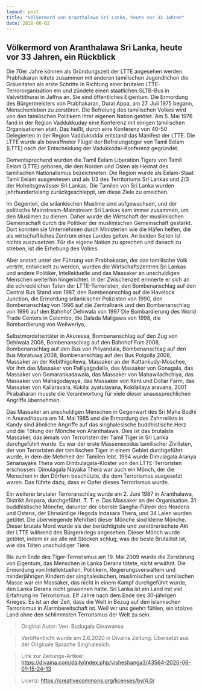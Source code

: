 ```yaml
---
layout: post
title: "Völkermord von Aranthalawa Sri Lanka, heute vor 33 Jahren"
date: 2020-06-02
---
```


## Völkermord von Aranthalawa Sri Lanka, heute vor 33 Jahren, ein Rückblick

Die 70er Jahre können als Gründungszeit der LTTE angesehen werden. Prabhakaran leitete zusammen mit anderen tamilischen Jugendlichen die Gräueltaten als erste Schritte in Richtung einer brutalen LTTE-Terrororganisation ein und zündete einen staatlichen SLTB-Bus in Valvettithurai in Jaffna an. Sie sind öffentliches Eigentum. Die Ermordung des Bürgermeisters von Prabhakaran, Durai Appa, am 27. Juli 1975 begann, Menschenleben zu zerstören. Die Befreiung des tamilischen Volkes wird von den tamilischen Politikern ihrer eigenen Nation getötet. Am 5. Mai 1976 fand in der Region Vaddukkuday eine Konferenz mit einigen tamilischen Organisationen statt. Das heißt, durch eine Konferenz von 40-50 Delegierten in der Region Vaddukoddai entstand das Manifest der LTTE. Die LTTE wurde als bewaffneter Flügel der Befreiungstiger von Tamil Eelam (LTTE) nach der Entscheidung der Vadukkodai-Konferenz gegründet.

Dementsprechend wurden die Tamil Eelam Liberation Tigers von Tamil Eelam (LTTE) geboren, die den Norden und Osten als Heimat des tamilischen Nationalismus bezeichneten. Die Region wurde als Eelam-Staat Tamil Eelam ausgewiesen und als 1/3 des Territoriums Sri Lankas und 2/3 der Hoheitsgewässer Sri Lankas. Die Tamilen von Sri Lanka wurden jahrhundertelang zurückgeschleppt, um diese Ziele zu erreichen.

Im Gegenteil, die srilankischen Muslime sind aufgewachsen, und der politische Mainstream-Mainstream Sri Lankas kam immer zusammen, um den Muslimen zu dienen. Daher wurde die Wirtschaft der muslimischen Gemeinschaft durch die Politiker der muslimischen Gemeinschaft gestärkt. Dort konnten sie Unternehmen durch Ministerien wie die Häfen helfen, die als wirtschaftliches Zentrum eines Landes gelten. An beiden Seiten ist nichts auszusetzen. Für die eigene Nation zu sprechen und danach zu streben, ist die Erhebung des Volkes.

Aber anstatt unter der Führung von Prabhakaran, der das tamilische Volk vertritt, entwickelt zu werden, wurden die Wirtschaftszentren Sri Lankas und andere Politiker, Intellektuelle und das Massaker an unschuldigen Menschen weiterhin hingerichtet. In der Zwischenzeit erinnerte er sich an die schrecklichen Taten der LTTE-Terroristen, den Bombenanschlag auf den Central Bus Stand von 1987, den Bombenanschlag auf die Havelock Junction, die Ermordung srilankischer Polizisten von 1990, den Bombenanschlag von 1996 auf die Zentralbank und den Bombenanschlag von 1996 auf den Bahnhof Dehiwala von 1997 Die Bombardierung des World Trade Centers in Colombo, die Dalada Maligawa von 1998, die Bombardierung von Weliweriya,

Selbstmordattentäter in Akuressa, Bombenanschlag auf den Zug von Dehiwala 2008, Bombenanschlag auf den Bahnhof Fort 2008, Bombenanschlag auf den Bus von Piliyandala, Bombenanschlag auf den Bus Moratuwa 2008, Bombenanschlag auf den Bus Polgolla 2008, Massaker an der Kebithigollewa, Massaker an der Kattankudy-Moschee, Vor ihm das Massaker von Palliyagodella, das Massaker von Gonagala, das Massaker von Gomarankadawala, das Massaker von Mahawilachchiya, das Massaker von Mahagodayaya, das Massaker von Kent und Dollar Farm, das Massaker von Kallaravara, Kokilai ayatulayana, Kokilailaya aravana, 2001 Pirabaharan musste die Verantwortung für viele dieser unaussprechlichen Angriffe übernehmen.

Das Massaker an unschuldigen Menschen in Gegenwart des Sri Maha Bodhi in Anuradhapura am 14. Mai 1985 und die Ermordung des Zahnrelikts in Kandy sind ähnliche Angriffe auf das singhalesische buddhistische Herz und die Tötung der Mönche von Aranthalawa. Dies ist das brutalste Massaker, das jemals von Terroristen der Tamil Tiger in Sri Lanka durchgeführt wurde. Es war der erste Massenexodus tamilischer Zivilisten, der von Terroristen der tamilischen Tiger in einem Gebiet durchgeführt wurde, in dem die Mehrheit der Tamilen lebt. 1994 wurde Dimulagala Aranya Senanayake Thera vom Dimbulagala-Kloster von den LTTE-Terroristen erschossen. Dimulagala Nayaka Thera war auch ein Mönch, der die Menschen in den Dörfern beschützte, die dem Terrorismus ausgesetzt waren. Das führte dazu, dass er Opfer dieses Terrorismus wurde.

Ein weiterer brutaler Terroranschlag wurde am 2. Juni 1987 in Aranthalawa, Distrikt Ampara, durchgeführt. T. T. e. Das Massaker an der Organisation. 31 buddhistische Mönche, darunter der oberste Sangha-Führer des Nordens und Ostens, der Ehrwürdige Hegoda Indasara Thera, und 34 Laien wurden getötet. Die überwiegende Mehrheit dieser Mönche sind kleine Mönche. Dieser brutale Mord wurde als der berüchtigtste und zerstörerischste Akt der LTTE während des Bürgerkriegs angesehen. Dieser Mönch wurde getötet, indem er sie alle mit Stöcken schlug, was die beste Brutalität ist, wie das Töten unschuldiger Tiere.

Bis zum Ende des Tiger-Terrorismus am 19. Mai 2009 wurde die Zerstörung von Eigentum, das Menschen in Lanka Derana tötete, nicht erwähnt. Die Ermordung von Intellektuellen, Politikern, Regierungsverwaltern und minderjährigen Kindern der singhalesischen, muslimischen und tamilischen Masse war ein Massaker, das nicht in einem Kampf durchgeführt wurde, den Lanka Derana nicht gewonnen hatte. Sri Lanka ist ein Land mit viel Erfahrung im Terrorismus. Elf Jahre nach dem Ende des 30-jährigen Krieges. Es ist an der Zeit, dass die Welt in Bezug auf den islamischen Terrorismus in Alarmbereitschaft ist. Weil wir uns geehrt fühlen, ein stolzes Land ohne den schlimmsten Terrorismus der Welt zu sein.

> Original Autor: Ven. Budugala Ginawansa

> Veröffentlicht wurde am 2.6.2020 in Divaina Zeitung. Übersetzt aus der Originale Sprache Singhalesich.

> Link zur Zeitungs-Artikel: https://divaina.com/daily/index.php/visheshanga3/43564-2020-06-01-15-24-13

> Licenz: https://creativecommons.org/licenses/by/4.0/
